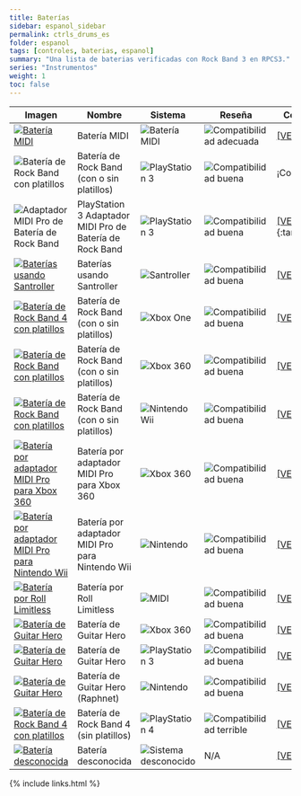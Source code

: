 ```yaml
---
title: Baterías
sidebar: espanol_sidebar
permalink: ctrls_drums_es
folder: espanol
tags: [controles, baterias, espanol]
summary: "Una lista de baterias verificadas con Rock Band 3 en RPCS3."
series: "Instrumentos"
weight: 1
toc: false
---
```


| Imagen | Nombre | Sistema | Reseña | Configuración |
|--------|--------|---------|--------|---------------|
|[![Batería MIDI](https://rb3pc.milohax.org/images/instruments/list/drmmidi.png)](https://rb3pc.milohax.org/ctrls_drums_midi_es "Batería MIDI")  | Batería MIDI | ![Batería MIDI](https://rb3pc.milohax.org/images/instruments/plat/midi.png) | ![Compatibilidad adecuada](https://rb3pc.milohax.org/images/instruments/compat/okay.png) |[[VER MAS]](https://rb3pc.milohax.org/ctrls_drums_midi_es) |
|![Batería de Rock Band con platillos](https://rb3pc.milohax.org/images/instruments/list/drmrbpro.png)  | Batería de Rock Band (con o sin platillos) | ![PlayStation 3](https://rb3pc.milohax.org/images/instruments/plat/ps3.png) | ![Compatibilidad buena](https://rb3pc.milohax.org/images/instruments/compat/great.png) | ¡Conecta y juega! |
|![Adaptador MIDI Pro de Batería de Rock Band](https://rb3pc.milohax.org/images/instruments/list/drmmpaps3.png)  | PlayStation 3 Adaptador MIDI Pro de Batería de Rock Band | ![PlayStation 3](https://rb3pc.milohax.org/images/instruments/plat/ps3.png) | ![Compatibilidad buena](https://rb3pc.milohax.org/images/instruments/compat/great.png) |[[VER MAS]](https://rb3pc.milohax.org/adv_passthrough_es){:target="_blank"} |
|[![Baterías usando Santroller](https://rb3pc.milohax.org/images/instruments/list/drmsan.png)](https://rb3pc.milohax.org/ctrls_moddrum_san "Baterías usando Santroller") | Baterías usando Santroller | ![Santroller](https://rb3pc.milohax.org/images/instruments/plat/santroller.png) | ![Compatibilidad buena](https://rb3pc.milohax.org/images/instruments/compat/great.png) |[[VER MAS]](https://rb3pc.milohax.org/ctrls_moddrum_san) |
|[![Batería de Rock Band 4 con platillos](https://rb3pc.milohax.org/images/instruments/list/drmrbpro.png)](https://rb3pc.milohax.org/ctrls_rb4drums_xbox_es "Batería de Rock Band 4 para Xbox One") | Batería de Rock Band (con o sin platillos) | ![Xbox One](https://rb3pc.milohax.org/images/instruments/plat/xbx.png) | ![Compatibilidad buena](https://rb3pc.milohax.org/images/instruments/compat/great.png) |[[VER MAS]](https://rb3pc.milohax.org/ctrls_rb4drums_xbox_es) |
|[![Batería de Rock Band con platillos](https://rb3pc.milohax.org/images/instruments/list/drmrbpro.png)](https://rb3pc.milohax.org/ctrls_rbdrums_360_es "Batería de Rock Band para Xbox 360") | Batería de Rock Band (con o sin platillos) | ![Xbox 360](https://rb3pc.milohax.org/images/instruments/plat/360.png) | ![Compatibilidad buena](https://rb3pc.milohax.org/images/instruments/compat/great.png) |[[VER MAS]](https://rb3pc.milohax.org/ctrls_rbdrums_360_es) |
|[![Batería de Rock Band con platillos](https://rb3pc.milohax.org/images/instruments/list/drmrbpro.png)](https://rb3pc.milohax.org/ctrls_rbdrums_wii_es "Batería de Rock Band para Nintendo Wii") | Batería de Rock Band (con o sin platillos) | ![Nintendo Wii](https://rb3pc.milohax.org/images/instruments/plat/wii.png) | ![Compatibilidad buena](https://rb3pc.milohax.org/images/instruments/compat/great.png) |[[VER MAS]](https://rb3pc.milohax.org/ctrls_rbdrums_wii_es) |
|[![Batería por adaptador MIDI Pro para Xbox 360](https://rb3pc.milohax.org/images/instruments/list/drmmpa360.png)](https://rb3pc.milohax.org/ctrls_rbdrums_360_es "Batería por adaptador MIDI Pro") | Batería por adaptador MIDI Pro para Xbox 360 | ![Xbox 360](https://rb3pc.milohax.org/images/instruments/plat/360.png) | ![Compatibilidad buena](https://rb3pc.milohax.org/images/instruments/compat/great.png) |[[VER MAS]](https://rb3pc.milohax.org/ctrls_rbdrums_360_es) |
|[![Batería por adaptador MIDI Pro para Nintendo Wii](https://rb3pc.milohax.org/images/instruments/list/drmmpawii.png)](https://rb3pc.milohax.org/ctrls_rbdrums_wii_es "Batería por adaptador MIDI Pro") | Batería por adaptador MIDI Pro para Nintendo Wii | ![Nintendo](https://rb3pc.milohax.org/images/instruments/plat/wii.png) | ![Compatibilidad buena](https://rb3pc.milohax.org/images/instruments/compat/great.png) |[[VER MAS]](https://rb3pc.milohax.org/ctrls_rbdrums_wii_es) |
|[![Batería por Roll Limitless](https://rb3pc.milohax.org/images/instruments/list/drmroll.png)](https://rb3pc.milohax.org/ctrls_mod_rldrums_es "Batería por Roll Limitless") | Batería por Roll Limitless | ![MIDI](https://rb3pc.milohax.org/images/instruments/plat/midi.png) | ![Compatibilidad buena](https://rb3pc.milohax.org/images/instruments/compat/great.png) |[[VER MAS]](https://rb3pc.milohax.org/ctrls_mod_rldrums_es) |
|[![Batería de Guitar Hero](https://rb3pc.milohax.org/images/instruments/list/drmgh.png)](https://rb3pc.milohax.org/ctrls_ghdrums_360_es "Batería de Guitar Hero para Xbox 360") | Batería de Guitar Hero | ![Xbox 360](https://rb3pc.milohax.org/images/instruments/plat/360.png) | ![Compatibilidad buena](https://rb3pc.milohax.org/images/instruments/compat/great.png) |[[VER MAS]](https://rb3pc.milohax.org/ctrls_ghdrums_360_es) |
|[![Batería de Guitar Hero](https://rb3pc.milohax.org/images/instruments/list/drmgh.png)](https://rb3pc.milohax.org/ctrls_ghdrums_ps3_es "Batería de Guitar Hero para PlayStation 3") | Batería de Guitar Hero | ![PlayStation 3](https://rb3pc.milohax.org/images/instruments/plat/ps3.png) | ![Compatibilidad buena](https://rb3pc.milohax.org/images/instruments/compat/great.png) |[[VER MAS]](https://rb3pc.milohax.org/ctrls_ghdrums_ps3_es) |
|[![Batería de Guitar Hero](https://rb3pc.milohax.org/images/instruments/list/drmgh.png)](https://rb3pc.milohax.org/ctrls_ghdrums_wii_es "Batería de Guitar Hero para Nintendo Wii") | Batería de Guitar Hero (Raphnet) | ![Nintendo](https://rb3pc.milohax.org/images/instruments/plat/wii.png) | ![Compatibilidad buena](https://rb3pc.milohax.org/images/instruments/compat/great.png) |[[VER MAS]](https://rb3pc.milohax.org/ctrls_ghdrums_wii_es) |
|[![Batería de Rock Band 4 con platillos](https://rb3pc.milohax.org/images/instruments/list/drmrbpro.png)](https://rb3pc.milohax.org/ctrls_rb4drums_ps4_es "Batería de Rock Band 4 para PlayStation 4") | Batería de Rock Band 4 (sin platillos) | ![PlayStation 4](https://rb3pc.milohax.org/images/instruments/plat/ps4.png) | ![Compatibilidad terrible](https://rb3pc.milohax.org/images/instruments/compat/bad.png) |[[VER MAS]](https://rb3pc.milohax.org/ctrls_rb4drums_ps4_es) |
|[![Batería desconocida](https://rb3pc.milohax.org/images/instruments/list/drrmyst.png)](https://rb3pc.milohax.org/ctrls_drums_gen_es "Batería desconocida") | Batería desconocida | ![Sistema desconocido](https://rb3pc.milohax.org/images/instruments/plat/myst.png) | N/A |[[VER MAS]](https://rb3pc.milohax.org/ctrls_drums_gen_es) |


{% include links.html %}